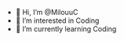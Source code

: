 - 👋 Hi, I’m @MilouuC
- 👀 I’m interested in Coding
- 🌱 I’m currently learning Coding



<!---
MilouuC/MilouuC is a ✨ special ✨ repository because its `README.md` (this file) appears on your GitHub profile.
You can click the Preview link to take a look at your changes.
--->
